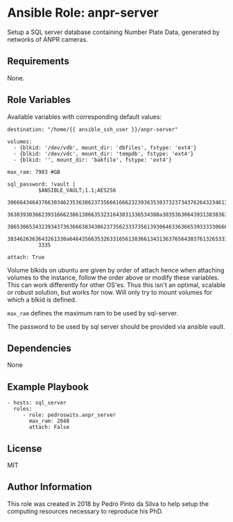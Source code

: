 Ansible Role: anpr-server
=========

Setup a SQL server database containing Number Plate Data, generated by networks of ANPR cameras.

Requirements
------------

None.

Role Variables
--------------

Available variables with corresponding default values:

```
destination: "/home/{{ ansible_ssh_user }}/anpr-server"

volumes:
  - {blkid: '/dev/vdb', mount_dir: 'dbfiles', fstype: 'ext4'}
  - {blkid: '/dev/vdc', mount_dir: 'tempdb', fstype: 'ext4'}
  - {blkid: '', mount_dir: 'bakfile', fstype: 'ext4'}

max_ram: 7983 #GB

sql_password: !vault |
          $ANSIBLE_VAULT;1.1;AES256
          30666434643766303462353638623735666166623239363530373237343762643234613463383732
          3630393036623931666238613866353231643031336534380a303536306439313838363730656637
          38653065343239343736366638343062373562333735613930646336366539333330666133393431
          3834626363643261330a646435663532633165613836613431363765643037613265333866363033
          3335

attach: True
```

Volume blkids on ubuntu are given by order of attach hence when attaching volumes to the instance, follow the order above or modify these variables. This can  work differently for other OS'es. Thus this isn't an optimal, scalable or robust solution, but works for now. Will only try to mount volumes for which a blkid is defined.

`max_ram` defines the maximum ram to be used by sql-server.

The password to be used by sql server should be provided via ansible vault.

Dependencies
------------

None

Example Playbook
----------------

    - hosts: sql_server
      roles:
         - role: pedroswits.anpr_server
           max_ram: 2048
           attach: False

License
-------

MIT

Author Information
------------------
This role was created in 2018 by Pedro Pinto da Silva to help setup the computing resources necessary to reproduce his PhD.
